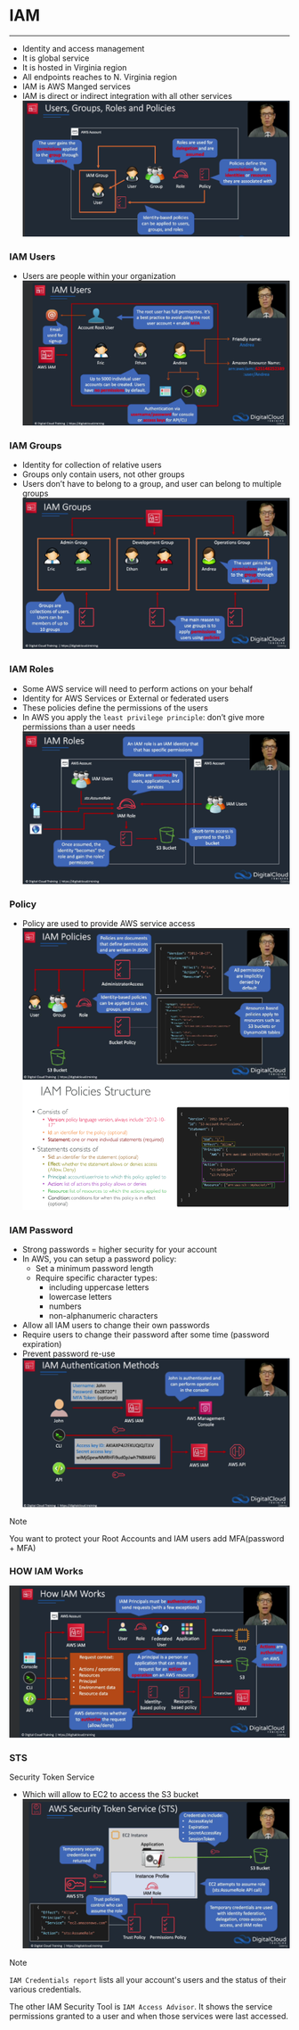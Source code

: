 # IAM

---
* Identity and access management
* It is global service
* It is hosted in Virginia region
* All endpoints reaches to N. Virginia region
* IAM is AWS Manged services
* IAM is direct or indirect integration with all other services
![IAM](../Image/IAM.png)
### IAM Users
* Users are people within your organization
![IAM User](../Image/IAM_User.png)

### IAM Groups
* Identity for collection of relative users
* Groups only contain users, not other groups
* Users don’t have to belong to a group, and user can belong to multiple groups
![IAM_Grops](../Image/IAM_Groups.png)
### IAM Roles
* Some AWS service will need to perform actions on your behalf
* Identity for AWS Services or External or federated users
* These policies define the permissions of the users
* In AWS you apply the `least privilege principle`: don’t give more permissions than a user needs
![IAM ROLE](../Image/IAM_Role.png)
### Policy
* Policy are used to provide AWS service access
![IAM Policy](../Image/IAM_Policy.png)
![Policy](../Image/Policy.png)
### IAM Password 
* Strong passwords = higher security for your account
* In AWS, you can setup a password policy:
  * Set a minimum password length
  * Require specific character types:
    * including uppercase letters
    * lowercase letters
    * numbers
    * non-alphanumeric characters
* Allow all IAM users to change their own passwords
* Require users to change their password after some time (password expiration)
* Prevent password re-use
![Password Authentication](../Image/IAM_PAsworld_Authentication.png)
>[!NOTE]
> 
>You want to protect your Root Accounts and IAM users add MFA(password + MFA)
### HOW IAM Works
![How IAM Works](../Image/IAM_Works.png)

### STS
Security Token Service
* Which will allow to EC2 to access the S3 bucket
![STS](../Image/STS.png)
>[!NOTE]
> 
> `IAM Credentials report` lists all your account's users and the status of their various credentials. 
> 
>The other IAM Security Tool is `IAM Access Advisor`. It shows the service permissions granted to a user and when those services were last accessed.
